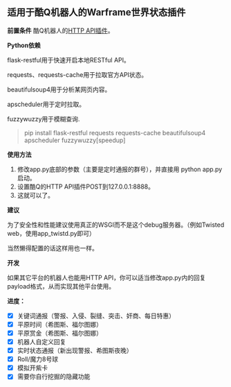 适用于酷Q机器人的Warframe世界状态插件
---
**前置条件**
酷Q机器人的[HTTP API插件](https://github.com/richardchien/coolq-http-api)。

**Python依赖**

flask-restful用于快速开启本地RESTful API。

requests、requests-cache用于拉取官方API状态。

beautifulsoup4用于分析某网页内容。

apscheduler用于定时拉取。

fuzzywuzzy用于模糊查询.
> pip install flask-restful requests requests-cache beautifulsoup4 apscheduler fuzzywuzzy[speedup]

**使用方法**

1. 修改app.py底部的参数（主要是定时通报的群号），并直接用 python app.py 启动。
2. 设置酷Q的HTTP API插件POST到127.0.0.1:8888。
3. 这就可以了。

**建议**

为了安全性和性能建议使用真正的WSGI而不是这个debug服务器。（例如Twisted web，使用app_twistd.py即可）

当然懒得配置的话这样用也一样。

**开发**

如果其它平台的机器人也能用HTTP API，你可以适当修改app.py内的回复payload格式，从而实现其他平台使用。

**进度：**
- [x] 关键词通报（警报、入侵、裂缝、突击、奸商、每日特惠）
- [x] 平原时间（希图斯、福尔图娜）
- [x] 平原赏金（希图斯、福尔图娜）
- [x] 机器人自定义回复
- [x] 实时状态通报（新出现警报、希图斯夜晚）
- [x] Roll/魔力8号球
- [x] 模拟开紫卡
- [x] 需要你自行挖掘的隐藏功能
